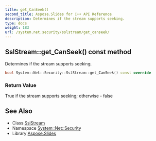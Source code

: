 ```yaml
---
title: get_CanSeek()
second_title: Aspose.Slides for C++ API Reference
description: Determines if the stream supports seeking.
type: docs
weight: 183
url: /system.net.security/sslstream/get_canseek/
---
```

## SslStream::get_CanSeek() const method


Determines if the stream supports seeking.

```cpp
bool System::Net::Security::SslStream::get_CanSeek() const override
```


### Return Value

True if the stream supports seeking; otherwise - false

## See Also

* Class [SslStream](../)
* Namespace [System::Net::Security](../../)
* Library [Aspose.Slides](../../../)